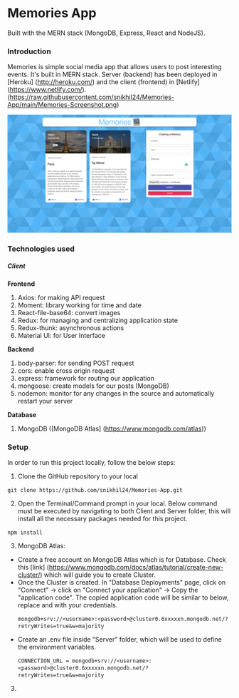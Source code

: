 # Memories App
Built with the MERN stack (MongoDB, Express, React and NodeJS).

### Introduction

Memories is simple social media app that allows users to post interesting events. It's built in MERN stack. Server (backend) has been deployed in [Heroku] (http://heroku.com/) and the client (frontend) in [Netlify] (https://www.netlify.com/). 
(https://raw.githubusercontent.com/snikhil24/Memories-App/main/Memories-Screenshot.png)

![alt tag](https://raw.githubusercontent.com/snikhil24/Memories-App/main/Memories-Screenshot.png)

### Technologies used

##### Client

**Frontend**
1. Axios: for making API request
2. Moment: library working for time and date
3. React-file-base64: convert images 
4. Redux: for managing and centralizing application state
5. Redux-thunk: asynchronous actions
6. Material UI: for User Interface

**Backend**
1. body-parser: for sending POST request
2. cors: enable cross origin request
3. express: framework for routing our application
4. mongoose: create models for our posts (MongoDB)
5. nodemon: monitor for any changes in the source and automatically restart your server

**Database**
1. MongoDB ([MongoDB Atlas] (https://www.mongodb.com/atlas))

### Setup
In order to run this project locally, follow the below steps:

1. Clone the GitHub repository to your local
```
git clone https://github.com/snikhil24/Memories-App.git
```
2. Open the Terminal/Command prompt in your local. Below command must be executed by navigating to both Client and Server folder, this will install all the necessary packages needed for this project.
```
npm install
```
3. MongoDB Atlas:
  - Create a free account on MongoDB Atlas which is for Database. Check this [link] (https://www.mongodb.com/docs/atlas/tutorial/create-new-cluster/) which will guide you to create Cluster. 
  - Once the Cluster is created. In "Database Deployments" page, 
    click on "Connect" -> click on "Connect your application" -> Copy the "application code". The copied application code will be similar to below, replace     <username> and <password> with your credentials.
    ```
    mongodb+srv://<username>:<password>@cluster0.6xxxxxn.mongodb.net/?retryWrites=true&w=majority
    ```
  - Create an .env file inside "Server" folder, which will be used to define the environment variables.
    ```
    CONNECTION_URL = mongodb+srv://<username>:<password>@cluster0.6xxxxxn.mongodb.net/?retryWrites=true&w=majority
    ```
3. 

